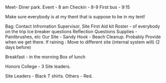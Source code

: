 Meet- Diner park.
Event - 8 am
Checkin - 8-9
First bus - 9:15

Make sure everybody is at my thent that is suppose to be in my tent!

Bag:
Contact Infromation
Supervisor, Site
First Aid kit
Roster - of everybody on the trip
Ice breaker questions
Reflection Questions 
Supplies - Paintbrushes, etc
	Our Site - Sandy Hook - Beach Cleanup.
		Probably Provide when we get there.
	If raining :
		Move to different site (internal system will) (2 days before)

Breakfast - in the morning
Box of lunch
	

Honors College - 3 Site leaders. 

Site Leaders - Black T shirts.
Others - Red. 

